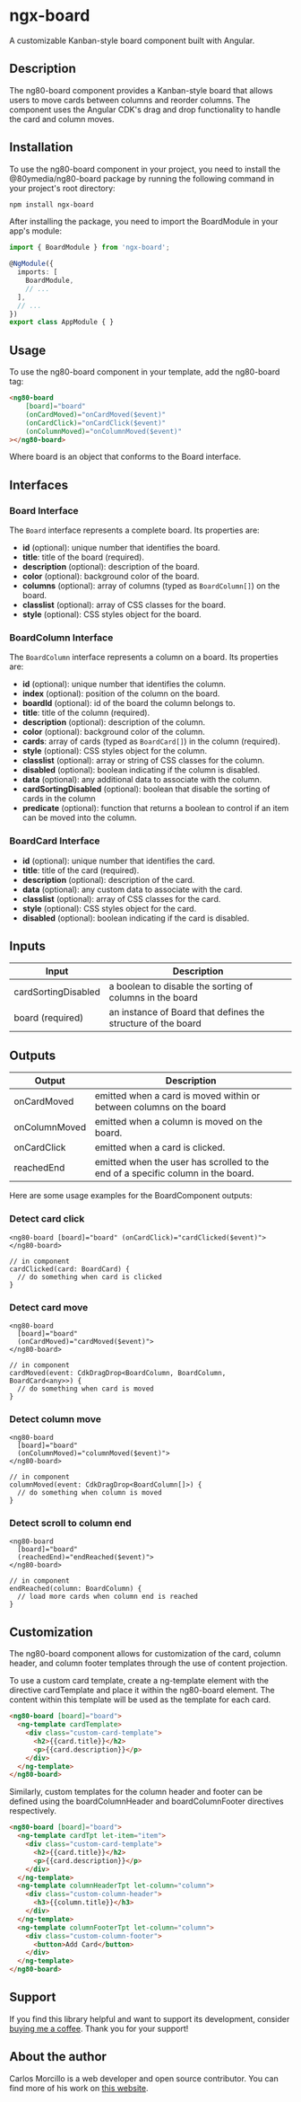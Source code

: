 # ngx-board
A customizable Kanban-style board component built with Angular.
## Description
The ng80-board component provides a Kanban-style board that allows users to move cards between columns and reorder columns. The component uses the Angular CDK's drag and drop functionality to handle the card and column moves.

## Installation
To use the ng80-board component in your project, you need to install the @80ymedia/ng80-board package by running the following command in your project's root directory:

```sh
npm install ngx-board
```
After installing the package, you need to import the BoardModule in your app's module:

```typescript
import { BoardModule } from 'ngx-board';

@NgModule({
  imports: [
    BoardModule,
    // ...
  ],
  // ...
})
export class AppModule { }
```

## Usage
To use the ng80-board component in your template, add the ng80-board tag:

```html
<ng80-board 
	[board]="board"
  	(onCardMoved)="onCardMoved($event)"
  	(onCardClick)="onCardClick($event)"
    (onColumnMoved)="onColumnMoved($event)"
></ng80-board>
```

Where board is an object that conforms to the Board interface.

## Interfaces

### Board Interface

The `Board` interface represents a complete board. Its properties are:

- **id** (optional): unique number that identifies the board.
- **title**: title of the board (required).
- **description** (optional): description of the board.  
- **color** (optional): background color of the board.
- **columns** (optional): array of columns (typed as `BoardColumn[]`) on the board.
- **classlist** (optional): array of CSS classes for the board.
- **style** (optional): CSS styles object for the board.

### BoardColumn Interface 

The `BoardColumn` interface represents a column on a board. Its properties are:

- **id** (optional): unique number that identifies the column.
- **index** (optional): position of the column on the board.
- **boardId** (optional): id of the board the column belongs to.
- **title**: title of the column (required).
- **description** (optional): description of the column.
- **color** (optional): background color of the column.
- **cards**: array of cards (typed as `BoardCard[]`) in the column (required).
- **style** (optional): CSS styles object for the column.
- **classlist** (optional): array or string of CSS classes for the column.
- **disabled** (optional): boolean indicating if the column is disabled. 
- **data** (optional): any additional data to associate with the column.
- **cardSortingDisabled** (optional): boolean that disable the sorting of cards in the column
- **predicate** (optional): function that returns a boolean to control if an item can be moved into the column.

### BoardCard Interface

- **id** (optional): unique number that identifies the card.
- **title**: title of the card (required).
- **description** (optional): description of the card.
- **data** (optional): any custom data to associate with the card.
- **classlist** (optional): array of CSS classes for the card.
- **style** (optional): CSS styles object for the card.
- **disabled** (optional): boolean indicating if the card is disabled.


## Inputs
| Input | Description |
| ------ | ------ |
|cardSortingDisabled | a boolean to disable the sorting of columns in the board|
|board (required) | an instance of Board that defines the structure of the board|

## Outputs
| Output | Description |
| ------ | ------ |
| onCardMoved | emitted when a card is moved within or between columns on the board |
| onColumnMoved | emitted when a column is moved on the board.|
| onCardClick | emitted when a card is clicked.|
| reachedEnd | emitted when the user has scrolled to the end of a specific column in the board.|

Here are some usage examples for the BoardComponent outputs:

### Detect card click

```
<ng80-board [board]="board" (onCardClick)="cardClicked($event)">
</ng80-board>

// in component
cardClicked(card: BoardCard) {
  // do something when card is clicked
}
```

### Detect card move

```
<ng80-board 
  [board]="board"
  (onCardMoved)="cardMoved($event)"> 
</ng80-board>

// in component
cardMoved(event: CdkDragDrop<BoardColumn, BoardColumn, BoardCard<any>>) {
  // do something when card is moved
}
``` 

### Detect column move

```
<ng80-board
  [board]="board"
  (onColumnMoved)="columnMoved($event)">
</ng80-board>

// in component
columnMoved(event: CdkDragDrop<BoardColumn[]>) {
  // do something when column is moved  
}
```

### Detect scroll to column end

```
<ng80-board
  [board]="board" 
  (reachedEnd)="endReached($event)">
</ng80-board>

// in component
endReached(column: BoardColumn) {
  // load more cards when column end is reached
}
```

## Customization
The ng80-board component allows for customization of the card, column header, and column footer templates through the use of content projection.

To use a custom card template, create a ng-template element with the directive cardTemplate and place it within the ng80-board element. The content within this template will be used as the template for each card.

```html
<ng80-board [board]="board">
  <ng-template cardTemplate>
    <div class="custom-card-template">
      <h2>{{card.title}}</h2>
      <p>{{card.description}}</p>
    </div>
  </ng-template>
</ng80-board>
```
Similarly, custom templates for the column header and footer can be defined using the boardColumnHeader and boardColumnFooter directives respectively.

```html
<ng80-board [board]="board">
  <ng-template cardTpt let-item="item">
    <div class="custom-card-template">
      <h2>{{card.title}}</h2>
      <p>{{card.description}}</p>
    </div>
  </ng-template>
  <ng-template columnHeaderTpt let-column="column">
    <div class="custom-column-header">
      <h3>{{column.title}}</h3>
    </div>
  </ng-template>
  <ng-template columnFooterTpt let-column="column">
    <div class="custom-column-footer">
      <button>Add Card</button>
    </div>
  </ng-template>
</ng80-board>
```

## Support
If you find this library helpful and want to support its development, consider [buying me a coffee](https://www.buymeacoffee.com/carlosmorcillo). Thank you for your support!

## About the author
Carlos Morcillo is a web developer and open source contributor. You can find more of his work on [this website](https://www.carlosmorcillo.com/).